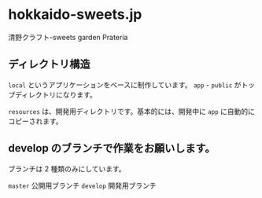 # hokkaido-sweets.jp
清野クラフト-sweets garden Prateria

## ディレクトリ構造

`local` というアプリケーションをベースに制作しています。
`app` - `public` がトップディレクトリになります。

`resources` は、開発用ディレクトリです。基本的には、開発中に `app` に自動的にコピーされます。

## develop のブランチで作業をお願いします。

ブランチは 2 種類のみにしています。

`master` 公開用ブランチ
`develop` 開発用ブランチ
